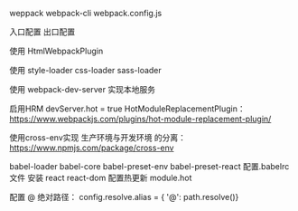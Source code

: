 weppack
webpack-cli
  webpack.config.js

入口配置
出口配置

使用 HtmlWebpackPlugin

使用 style-loader css-loader sass-loader

使用 webpack-dev-server 实现本地服务

启用HRM
  devServer.hot = true
  HotModuleReplacementPlugin：https://www.webpackjs.com/plugins/hot-module-replacement-plugin/

使用cross-env实现 生产环境与开发环境 的分离：https://www.npmjs.com/package/cross-env


babel-loader
babel-core babel-preset-env babel-preset-react
配置.babelrc文件
安装 react react-dom
配置热更新 module.hot


配置 @ 绝对路径：
config.resolve.alias = { '@': path.resolve()}
